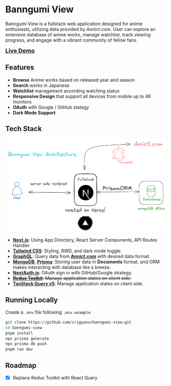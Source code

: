 # Banngumi View

Banngumi View is a fullstack web application designed for anime enthusiasts, utilizing data provided by Annict.com. User can explore an extensive database of anime works, manage watchlist, track viewing progress, and engage with a vibrant community of fellow fans.

<a style='font-size:large;font-weight:700;' href="https://banngumi-view.vercel.app/">Live Demo</a>

## Features

- **Browse** Anime works based on released year and season
- **Search** works in Japanese
- **Watchlist** management according watching status
- **Responsive Design** that support all devices from mobile up to 4K monitors
- **OAuth** with Google / GitHub stategy
- **Dark Mode Support**

## Tech Stack

<img alt="diagram" src="./.github/diagram.png" />

- **[Next.js](https://nextjs.org/)**: Using App Directory, React Server Components, API Routes Handler.
- **[Tailwind CSS](https://tailwindcss.com)**: Styling, RWD, and dark mode toggle.
- **[GraphQL](https://graphql.org/)**: Query data from **[Annict.com](https://developers.annict.com/)** with desired data format.
- **[MongoDB](https://www.mongodb.com/)**, **[Prisma](https://www.prisma.io/)**: Storing user data in **Documents** format, and ORM makes interacting with database like a breeze.
- **[NextAuth.js](https://next-auth.js.org)**: OAuth sign in with GitHub/Google strategy.
- ~~**[Redux Toolkit](https://redux-toolkit.js.org/)**: Manage application states on client side.~~
- **[TanStack Query v5](https://tanstack.com/query/latest/docs/framework/react/overview)**: Manage application states on client side.

## Running Locally

Create a `.env` file following `.env.example`

```bash
git clone https://github.com/irigyano/banngumi-view.git
cd banngumi-view
pnpm install
npx prisma generate
npx prisma db push
pnpm run dev
```

## Roadmap

- [x] Replace Redux Toolkit with React Query
